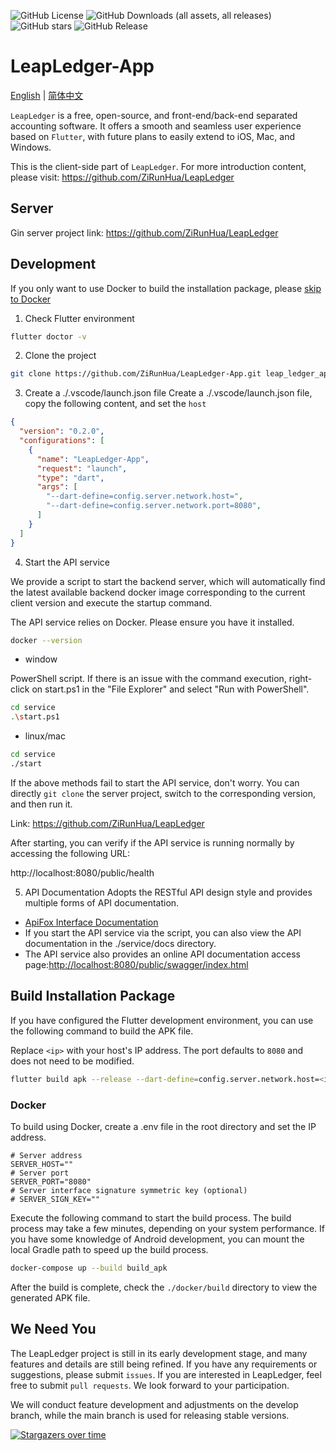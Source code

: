 ![GitHub License](https://img.shields.io/github/license/ZiRunHua/LeapLedger-App)
![GitHub Downloads (all assets, all releases)](https://img.shields.io/github/downloads/ZiRunHua/LeapLedger-App/total)
![GitHub stars](https://img.shields.io/github/stars/ZiRunHua/LeapLedger-App?style=social)
![GitHub Release](https://img.shields.io/github/v/release/ZiRunHua/LeapLedger-App)

# LeapLedger-App
 [English](README.en.md) | [简体中文](README.md)
 
`LeapLedger` is a free, open-source, and front-end/back-end separated accounting software. It offers a smooth and seamless user experience based on `Flutter`, with future plans to easily extend to iOS, Mac, and Windows.

This is the client-side part of `LeapLedger`. For more introduction content, please visit: https://github.com/ZiRunHua/LeapLedger

## Server
Gin server project link: https://github.com/ZiRunHua/LeapLedger

## Development
If you only want to use Docker to build the installation package, please [skip to Docker](#docker)

1. Check Flutter environment
```bash
flutter doctor -v 
```
2. Clone the project
```bash
git clone https://github.com/ZiRunHua/LeapLedger-App.git leap_ledger_app
```
3. Create a ./.vscode/launch.json file
Create a ./.vscode/launch.json file, copy the following content, and set the `host`
```json
{
  "version": "0.2.0",
  "configurations": [
    {
      "name": "LeapLedger-App",
      "request": "launch",
      "type": "dart",
      "args": [
        "--dart-define=config.server.network.host=",
        "--dart-define=config.server.network.port=8080",
      ]
    }
  ]
}
```
4. Start the API service

We provide a script to start the backend server, which will automatically find the latest available backend docker image corresponding to the current client version and execute the startup command.

The API service relies on Docker. Please ensure you have it installed.
```bash
docker --version
```
  - window

PowerShell script. If there is an issue with the command execution, right-click on start.ps1 in the "File Explorer" and select "Run with PowerShell".
```bash
cd service
.\start.ps1
```

- linux/mac
```bash
cd service
./start
```

If the above methods fail to start the API service, don't worry. You can directly `git clone` the server project, switch to the corresponding version, and then run it.

Link: https://github.com/ZiRunHua/LeapLedger

After starting, you can verify if the API service is running normally by accessing the following URL:

http://localhost:8080/public/health

5. API Documentation
Adopts the RESTful API design style and provides multiple forms of API documentation.

- [ApiFox Interface Documentation](https://apifox.com/apidoc/shared-df940a71-63e8-4af7-9090-1be77ba5c3df)
- If you start the API service via the script, you can also view the API documentation in the ./service/docs directory.
- The API service also provides an online API documentation access page:[http://localhost:8080/public/swagger/index.html](http://localhost:8080/public/swagger/index.html)
## Build Installation Package

If you have configured the Flutter development environment, you can use the following command to build the APK file.

Replace `<ip>` with your host's IP address. The port defaults to `8080` and does not need to be modified.
```bash
flutter build apk --release --dart-define=config.server.network.host=<ip> --dart-define=config.server.network.port=8080
```
### Docker
To build using Docker, create a .env file in the root directory and set the IP address.
```
# Server address
SERVER_HOST=""
# Server port
SERVER_PORT="8080"
# Server interface signature symmetric key (optional)
# SERVER_SIGN_KEY=""
```
Execute the following command to start the build process. The build process may take a few minutes, depending on your system performance. If you have some knowledge of Android development, you can mount the local Gradle path to speed up the build process.
```bash
docker-compose up --build build_apk 
```
After the build is complete, check the `./docker/build` directory to view the generated APK file.


## We Need You
The LeapLedger project is still in its early development stage, and many features and details are still being refined. If you have any requirements or suggestions, please submit `issues`. If you are interested in LeapLedger, feel free to submit `pull requests`. We look forward to your participation.

We will conduct feature development and adjustments on the develop branch, while the main branch is used for releasing stable versions.


[![Stargazers over time](https://starchart.cc/ZiRunHua/LeapLedger-App.svg)](https://starchart.cc/ZiRunHua/LeapLedger-App)